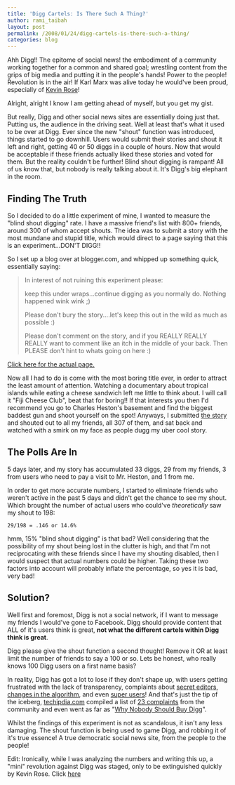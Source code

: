 ```yaml
---
title: 'Digg Cartels: Is There Such A Thing?'
author: rami_taibah
layout: post
permalink: /2008/01/24/digg-cartels-is-there-such-a-thing/
categories: blog
---
```

Ahh Digg!! The epitome of social news! the embodiment of a community working together for a common and shared goal; wrestling content from the grips of big media and putting it in the people's hands! Power to the people! Revolution is in the air! If Karl Marx was alive today he would've been proud, especially of [Kevin Rose](http://digg.com/users/kevinrose)!

Alright, alright I know I am getting ahead of myself, but you get my gist.

But really, Digg and other social news sites are essentially doing just that. Putting us, the audience in the driving seat. Well at least that's what it used to be over at Digg. Ever since the new "shout" function was introduced, things started to go downhill. Users would submit their stories and shout it left and right, getting 40 or 50 diggs in a couple of hours. Now that would be acceptable if these friends actually liked these stories and voted for them. But the reality couldn't be further! Blind shout digging is rampant! All of us know that, but nobody is really talking about it. It's Digg's big elephant in the room.

Finding The Truth
-----------------

So I decided to do a little experiment of mine, I wanted to measure the "blind shout digging" rate. I have a massive friend's list with 800+ friends, around 300 of whom accept shouts. The idea was to submit a story with the most mundane and stupid title, which would direct to a page saying that this is an experiment...DON'T DIGG!!

So I set up a blog over at blogger.com, and whipped up something quick, essentially saying:

> In interest of not ruining this experiment please:
> 
> keep this under wraps...continue digging as you normally do. Nothing happened wink wink ;)
>
> Please don't bury the story....let's keep this out in the wild as much as possible :)
>
> Please don't comment on the story, and if you REALLY REALLY REALLY want to comment like an itch in the middle of your back. Then PLEASE don't hint to whats going on here :)

[Click here for the actual page.](http://fijicheeseclub.blogspot.com/ "Click here for the actual page.")

Now all I had to do is come with the most boring title ever, in order to attract the least amount of attention. Watching a documentary about tropical islands while eating a cheese sandwich left me little to think about. I will call it "Fiji Cheese Club", beat that for boring!! If that interests you then I'd recommend you go to Charles Heston's basement and find the biggest baddest gun and shoot yourself on the spot!
Anyways, I submitted [the story](http://www.digg.com/travel_places/Fiji_Cheese_Club/who "the story") and shouted out to all my friends, all 307 of them, and sat back and watched with a smirk on my face as people dugg my uber cool story.

The Polls Are In
----------------

5 days later, and my story has accumulated 33 diggs, 29 from my friends, 3 from users who need to pay a visit to Mr. Heston, and 1 from me.

In order to get more accurate numbers, I started to eliminate friends who weren't active in the past 5 days and didn't get the chance to see my shout. Which brought the number of actual users who could've *theoretically* saw my shout to 198:

    29/198 = .146 or 14.6%

hmm, 15% "blind shout digging" is that bad? Well considering that the possibility of my shout being lost in the clutter is high, and that I'm not reciprocating with these friends since I have my shouting disabled, then I would suspect that actual numbers could be higher. Taking these two factors into account will probably inflate the percentage, so yes it is bad, very bad!

Solution?
---------

Well first and foremost, Digg is not a social network, if I want to message my friends I would've gone to Facebook. Digg should provide content that ALL of it's users think is great, **not what the different cartels within Digg think is great**.

Digg please give the shout function a second thought! Remove it OR at least limit the number of friends to say a 100 or so. Lets be honest, who really knows 100 Digg users on a first name basis?

In reality, Digg has got a lot to lose if they don't shape up, with users getting frustrated with the lack of transparency, complaints about [secret editors](http://valleywag.com/346263/diggs-secret-editors "secret editors"), [changes in the algorithm](http://babblin5.com/2008/01/23/two-diggs-one-cup/ "changes in the algorithm"), and even [super users](http://www.techcrunch.com/2008/01/17/digg-has-super-users-or-hates-ron-paul/ "super users")! And that's just the tip of the iceberg, [techipdia.com](http://www.techipedia.com/ "techipdia.com") compiled a list of [23 complaints](http://www.techipedia.com/2007/new-digg-community-reaction/ "23 complaints") from the community and even went as far as "[Why Nobody Should Buy Digg](http://www.techipedia.com/2007/dont-buy-digg/ "Why Nobody Should Buy Digg")".

Whilst the findings of this experiment is not as scandalous, it isn't any less damaging. The shout function is being used to game Digg, and robbing it of it's true essence! A true democratic social news site, from the people to the people!

Edit: Ironically, while I was analyzing the numbers and writing this up, a "mini" revolution against Digg was staged, only to be extinguished quickly by Kevin Rose. Click [here]({{site.baseurl}}/2008/01/digg-the-lulled-revolution/)

